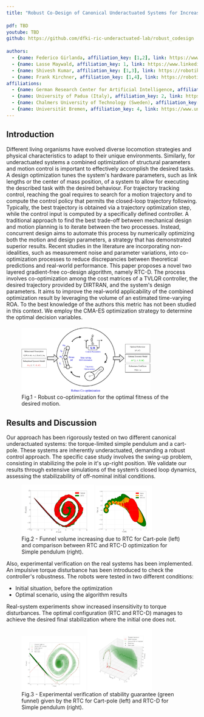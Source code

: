 ```yaml
---
title: "Robust Co-Design of Canonical Underactuated Systems for Increased Certifiable Stability"

pdf: TBD
youtube: TBD
github: https://github.com/dfki-ric-underactuated-lab/robust_codesign

authors:
  - {name: Federico Girlanda, affiliation_key: [1,2], link: https://www.linkedin.com/in/federico-girlanda-6a3336218}
  - {name: Lasse Maywald, affiliation_key: 1, link: https://www.linkedin.com/in/lasse-jenning-shala-b8502b187}
  - {name: Shivesh Kumar, affiliation_key: [1,3], link: https://robotik.dfki-bremen.de/de/ueber-uns/mitarbeiter/shku02.html}
  - {name: Frank Kirchner, affiliation_key: [1,4], link: https://robotik.dfki-bremen.de/de/ueber-uns/mitarbeiter/frki01.html}
affiliations:
  - {name: German Research Center for Artificial Intelligence, affiliation_key: 1, link: https://robotik.dfki-bremen.de/de/startseite}
  - {name: University of Padua (Italy), affiliation_key: 2, link: https://www.dei.unipd.it/en/home-page}
  - {name: Chalmers University of Technology (Sweden), affiliation_key: 3, link: https://www.chalmers.se/en/departments/m2/}
  - {name: Universität Bremen, affiliation_key: 4, link: https://www.uni-bremen.de/robotik}
---
```


## Introduction
Different living organisms have evolved diverse locomotion strategies and physical characteristics to adapt to their unique environments. Similarly, for underactuated systems a combined optimization of structural parameters and motion control is important to effectively accomplish the desired tasks. A design optimization tunes the system's hardware parameters, such as link lengths or the  center of mass position, of a system to allow for executing the described task with the desired behaviour. For trajectory tracking control, reaching the goal requires to search for a motion trajectory and to compute the control policy that permits the closed-loop trajectory following. Typically, the best trajectory is obtained via a trajectory optimization step, while the control input is computed by a specifically defined controller. A traditional approach to find the best trade-off between mechanical design and motion planning is to iterate between the two processes. Instead, concurrent design aims to automate this process by numerically optimizing both the motion and design parameters, a strategy that has demonstrated superior results. Recent studies in the literature are incorporating non-idealities, such as measurement noise and parameter variations, into co-optimization processes to reduce discrepancies between theoretical predictions and real-world performance.
This paper proposes a novel two layered gradient-free co-design algorithm, namely RTC-D. The process involves co-optimization among the cost matrices of a TVLQR controller, the desired trajectory provided by DIRTRAN, and the system's design parameters. It aims to improve the real-world applicability of the combined optimization result by leveraging the volume of an estimated time-varying ROA. To the best knowledge of the authors this metric has not been studied in this context. We employ the CMA-ES optimization strategy to determine the optimal decision variables.

<figure>
  <img src="static/robustCodesign.png" width="80%" alt="" style="margin-top: 5px;">
  <figcaption>Fig.1 - Robust co-optimization for the optimal fitness of the desired motion.</figcaption>
</figure> 

## Results and Discussion
Our approach has been rigorously tested on two different canonical underactuated systems: the torque-limited simple pendulum and a cart-pole. These systems are inherently underactuated, demanding a robust control approach. The specific case study involves the swing-up problem, consisting in stabilizing the pole in it's up-right position. We validate our results through extensive simulations of the system’s closed loop dynamics, assessing the stabilizability of off-nominal initial conditions.

<figure>
  <img src="static/RTCcartpole.png" width="45%" alt="">
  <img src="static/RTCDpendulum.png" width="35%" alt="">
  <figcaption>Fig.2 - Funnel volume increasing due to RTC for Cart-pole (left) and comparison between RTC and RTC-D optimization  for Simple pendulum (right).</figcaption>
</figure>

Also, experimental verification on the real systems has been implemented. An impulsive torque disturbance has been introduced to check the controller's robustness. 
The robots were tested in two different conditions:
<ul>  
  <li>Initial situation, before the optimization</li>
  <li>Optimal scenario, using the algorithm results</li>
</ul>
Real-system experiments show increased insensitivity to torque disturbances. The optimal configuration (RTC and RTC-D) manages to achieve the desired final stabilization where the initial one does not.

<figure>
  <img src="static/RTCcartpoleVer.png" width="40%" alt="">
  <img src="static/RTCDpendulumVer.png" width="40%" alt="">
  <figcaption>Fig.3 - Experimental verification of stability guarantee (green funnel) given by the RTC for Cart-pole (left) and RTC-D for Simple pendulum (right).</figcaption>
</figure>